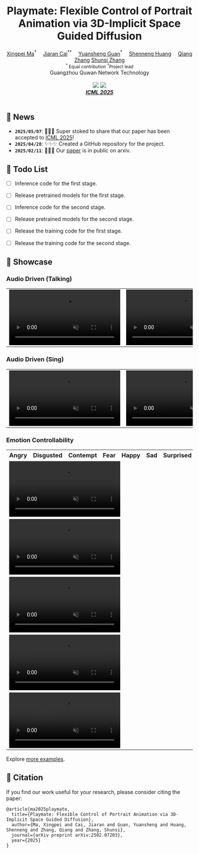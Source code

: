 <h1 align="center">Playmate: Flexible Control of Portrait Animation via 3D-Implicit Space Guided Diffusion</h1>

<div align='center'>
    <a href='https://github.com/MmomoS' target='_blank'>Xingpei Ma</a><sup>*</sup>&emsp;
    <a href='https://github.com/caijiaran1993' target='_blank'>Jiaran Cai</a><sup>*†</sup>&emsp;
    <a href='https://github.com/Guanyuansheng' target='_blank'>Yuansheng Guan</a><sup>*</sup>&emsp;
    <a href='https://github.com/huangshenneng' target='_blank'>Shenneng Huang</a><sup></sup>&emsp;
    <a href='https://github.com/' target='_blank'>Qiang Zhang</a><sup></sup>
    <a href='https://github.com/' target='_blank'>Shunsi Zhang</a><sup></sup>
</div>
<div align='center'>
    <small><sup>*</sup> Equal contribution</small>
    <small><sup>†</sup>Project lead</small>
</div>

<div align='center'>
Guangzhou Quwan Network Technology
</div>
<br>

<div align="center">
  <a href='https://arxiv.org/abs/2502.07203'><img src='https://img.shields.io/badge/Paper-Arxiv-red'></a>
  <a href='https://playmate111.github.io/Playmate/'><img src='https://img.shields.io/badge/Project-HomePage-Green'></a>
</div>

<div align='Center'>
    <i><strong><a href='https://icml.cc/Conferences/2025' target='_blank'>ICML 2025</a></strong></i>
</div>
<br>


## 📰 News

- **`2025/05/07`**: 🎉🎉🎉 Super stoked to share that our paper has been accepted to [ICML 2025](https://icml.cc/Conferences/2025)!
- **`2025/04/28`**: ✨✨✨ Created a GitHub repository for the project.
- **`2025/02/11`**: 🚀🚀🚀 Our [paper](https://arxiv.org/abs/2502.07203) is in public on arxiv.



## 📑 Todo List
- [ ] Inference code for the first stage.
- [ ] Release pretrained models for the first stage.
- [ ] Inference code for the second stage.
- [ ] Release pretrained models for the second stage.
- [ ] Release the training code for the first stage.
- [ ] Release the training code for the second stage.



## 📸 Showcase
### Audio Driven (Talking)

<table class="center">
    
<tr>
    <td width=30% style="border: none">
        <video controls loop src="https://github.com/user-attachments/assets/e6058adf-9a0c-430f-b00a-97ff1c2029fe" muted="false"></video>
    </td>
    <td width=30% style="border: none">
        <video controls loop src="https://github.com/user-attachments/assets/505d1c5d-5158-4221-bf33-c823083d46e5" muted="false"></video>
    </td>
    <td width=30% style="border: none">
        <video controls loop src="https://github.com/user-attachments/assets/00c407dd-5d88-400d-a5f4-d139960a72af" muted="false"></video>
    </td>
</tr>

</table>


### Audio Driven (Sing)

<table class="center">
    
<tr>
    <td width=30% style="border: none">
        <video controls loop src="https://github.com/user-attachments/assets/e53f9afa-82aa-42a9-b0a9-30ce5aff83f0" muted="false"></video>
    </td>
    <td width=30% style="border: none">
        <video controls loop src="https://github.com/user-attachments/assets/284afe10-a95d-4aef-87fe-89a89c8b1052" muted="false"></video>
    </td>
    <td width=30% style="border: none">
        <video controls loop src="https://github.com/user-attachments/assets/99457b6b-49dc-4709-b0e6-c58e63f3ecc2" muted="false"></video>
    </td>
</tr>

</table>


### Emotion Controllability
<table> 
    <tr>
        <th style="width:14.28%;">Angry</th>
        <th style="width:14.28%;">Disgusted</th>
        <th style="width:14.28%;">Contempt</th>
        <th style="width:14.28%;">Fear</th>
        <th style="width:14.28%;">Happy</th>
        <th style="width:14.28%;">Sad</th>
        <th style="width:14.28%;">Surprised</th>
    </tr>
    <tr>
        <td colspan="7">
            <video controls loop src="https://github.com/user-attachments/assets/55119d12-8a21-434b-8ea0-8cdecc17d99d" muted="false"></video>
        </td>
    </tr>
    <tr>
        <td colspan="7">
            <video controls loop src="https://github.com/user-attachments/assets/899507f0-fbe1-4ce8-9b57-f9d2105c3d64" muted="false"></video>
        </td>
    </tr>
    <tr>
        <td colspan="7">
            <video controls loop src="https://github.com/user-attachments/assets/79181db1-bae6-42d4-8308-ac33ef85751a" muted="false"></video>
        </td>
    </tr>
    <tr>
        <td colspan="7">
            <video controls loop src="https://github.com/user-attachments/assets/2c761809-ea64-477b-bb5d-0c99e179ebdf" muted="false"></video>
        </td>
    </tr>
    <tr>
        <td colspan="7">
            <video controls loop src="https://github.com/user-attachments/assets/af2b68f5-1096-4301-aaf7-c3171b84393c" muted="false"></video>
        </td>
    </tr>
</table>

Explore [more examples](https://playmate111.github.io/Playmate/).



## 📝 Citation

If you find our work useful for your research, please consider citing the paper:

```
@article{ma2025playmate,
  title={Playmate: Flexible Control of Portrait Animation via 3D-Implicit Space Guided Diffusion},
  author={Ma, Xingpei and Cai, Jiaran and Guan, Yuansheng and Huang, Shenneng and Zhang, Qiang and Zhang, Shunsi},
  journal={arXiv preprint arXiv:2502.07203},
  year={2025}
}
```
